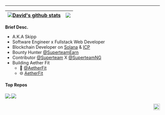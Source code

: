 <hr />

| <a href="https://github.com/anuraghazra/github-readme-stats"><img align="center" src="https://github-readme-stats.vercel.app/api?username=DavidNzube101&show_icons=true&include_all_commits=true&theme=buefy&hide_border=true" alt="David's github stats" /></a> | <a href="https://github.com/anuraghazra/github-readme-stats"><img align="center" src="https://github-readme-stats.vercel.app/api/top-langs/?username=DavidNzube101&layout=compact&theme=buefy&hide_border=true" /></a> |
| ------------- | ------------- |

**Brief Desc.**
- A.K.A Skipp
- Software Engineer x Fullstack Web Developer
- Blockchain Developer on [Solana](https://x.com/solana) & [ICP](https://x.com/dfinity)
- Bounty Hunter  [@SuperteamEarn](https://x.com/SuperteamEarn)
- Contributor [@Superteam](https://x.com/Superteam) X [@SuperteamNG](https://x.com/SuperteamNG)
- Building Aether Fit
  - 🐤 [@AetherFit](https://x.com/AetherFit)
  - 🌐 [AetherFit](https://aether-fit.vercel.app)

#### Top Repos


<a href="https://github.com/DavidNzube101/pipeline-templates">
  <img align="center" src="https://github-readme-stats.vercel.app/api/pin/?username=DavidNzube101&repo=pipeline-templates&theme=buefy" />
</a>
<a href="https://github.com/DavidNzube101/SarahDB">
  <img align="center" src="https://github-readme-stats.vercel.app/api/pin/?username=DavidNzube101&repo=SarahDB&theme=buefy" />
</a>

<br />
<br />

<a href="https://twitter.com/DavidNzube101">
  <img align="right" alt="David Nzube | Twitter" width="21px" src="https://raw.githubusercontent.com/anuraghazra/anuraghazra/master/assets/twitter.svg" />
</a>
